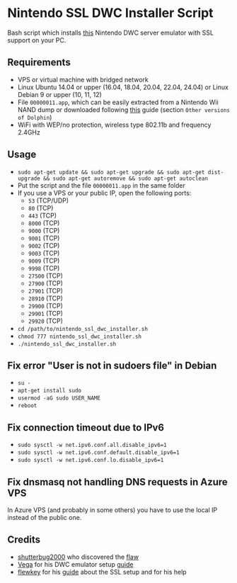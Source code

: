 # Nintendo SSL DWC Installer Script
Bash script which installs [this](https://github.com/Real96/dwc_network_server_emulator) Nintendo DWC server emulator with SSL support on your PC.

## Requirements
- VPS or virtual machine with bridged network
- Linux Ubuntu 14.04 or upper (16.04, 18.04, 20.04, 22.04, 24.04) or Linux Debian 9 or upper (10, 11, 12)
- File `00000011.app`, which can be easily extracted from a Nintendo Wii NAND dump or downloaded following [this](https://it.dolphin-emu.org/docs/guides/wii-network-guide) guide (section `Other versions of Dolphin`)
- WiFi with WEP/no protection, wireless type 802.11b and frequency 2.4GHz

## Usage
- `sudo apt-get update && sudo apt-get upgrade && sudo apt-get dist-upgrade && sudo apt-get autoremove && sudo apt-get autoclean`
- Put the script and the file `00000011.app` in the same folder
- If you use a VPS or your public IP, open the following ports:
  - `53` (TCP/UDP)
  - `80` (TCP)
  - `443` (TCP) 
  - `8000` (TCP)
  - `9000` (TCP) 
  - `9001` (TCP)
  - `9002` (TCP) 
  - `9003` (TCP)
  - `9009` (TCP) 
  - `9998` (TCP)
  - `27500` (TCP)
  - `27900` (TCP) 
  - `27901` (TCP)
  - `28910` (TCP) 
  - `29900` (TCP)
  - `29901` (TCP)
  - `29920` (TCP) 
- `cd /path/to/nintendo_ssl_dwc_installer.sh`
- `chmod 777 nintendo_ssl_dwc_installer.sh`
- `./nintendo_ssl_dwc_installer.sh`

## Fix error "User is not in sudoers file" in Debian
- `su -`
- `apt-get install sudo`
- `usermod -aG sudo USER_NAME`
- `reboot`

## Fix connection timeout due to IPv6
- `sudo sysctl -w net.ipv6.conf.all.disable_ipv6=1`
- `sudo sysctl -w net.ipv6.conf.default.disable_ipv6=1`
- `sudo sysctl -w net.ipv6.conf.lo.disable_ipv6=1`

## Fix dnsmasq not handling DNS requests in Azure VPS
In Azure VPS (and probably in some others) you have to use the local IP instead of the public one.

## Credits
- [shutterbug2000](https://github.com/shutterbug2000) who discovered the [flaw](https://github.com/KaeruTeam/nds-constraint)
- [Vega](https://mariokartwii.com/member.php?action=profile&uid=1) for his DWC emulator setup [guide](https://mariokartwii.com/showthread.php?tid=885)
- [flewkey](https://flewkey.com/about.html) for his [guide](https://flewkey.com/blog/2020-07-12-nds-constraint.html) about the SSL setup and for his help
